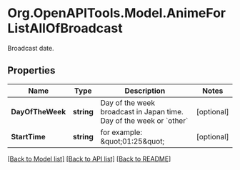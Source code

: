 # Org.OpenAPITools.Model.AnimeForListAllOfBroadcast
Broadcast date. 

## Properties

Name | Type | Description | Notes
------------ | ------------- | ------------- | -------------
**DayOfTheWeek** | **string** | Day of the week broadcast in Japan time.  Day of the week or &#x60;other&#x60;  | [optional] 
**StartTime** | **string** | for example: \&quot;01:25\&quot;  | [optional] 

[[Back to Model list]](../../README.md#documentation-for-models) [[Back to API list]](../../README.md#documentation-for-api-endpoints) [[Back to README]](../../README.md)

